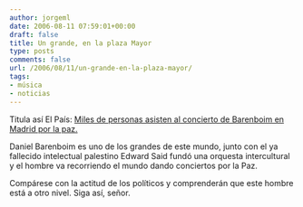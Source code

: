 ```yaml
---
author: jorgeml
date: 2006-08-11 07:59:01+00:00
draft: false
title: Un grande, en la plaza Mayor
type: posts
comments: false
url: /2006/08/11/un-grande-en-la-plaza-mayor/
tags:
- música
- noticias
---
```


Titula así El País: [Miles de personas asisten al concierto de Barenboim en Madrid por la paz.](http://www.elpais.es/articulo/cultura/Miles/personas/asisten/concierto/Barenboim/Madrid/paz/elpporcul/20060811elpepucul_1/Tes/)

Daniel Barenboim es uno de los grandes de este mundo, junto con el ya fallecido intelectual palestino Edward Said fundó una orquesta intercultural y el hombre va recorriendo el mundo dando conciertos por la Paz.

Compárese con la actitud de los políticos y comprenderán que este hombre está a otro nivel. Siga así, señor.  


